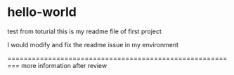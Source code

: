 # hello-world
test from toturial 
this is my readme file of first project

I would modify and fix the readme issue in my environment

=========================================================
more information after review
